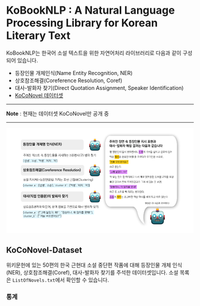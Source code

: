 # KoBookNLP : A Natural Language Processing Library for Korean Literary Text
KoBookNLP는 한국어 소설 텍스트을 위한 자연어처리 라이브러리로 다음과 같이 구성되어 있습니다.
* 등장인물 개체인식(Name Entity Recognition, NER)
* 상호참조해결(Coreference Resolution, Coref)
* 대사-발화자 찾기(Direct Quotation Assignment, Speaker Identification)
* [KoCoNovel 데이터셋](##KoCoNovel-Dataset)


--------------------------------------------------------------

**Note** : 현재는 데이터셋 KoCoNovel만 공개 중

--------------------------------------------------------------

![Example for KoBookNLP](header.png "Example of KoBookNLP")

## KoCoNovel-Dataset
위키문헌에 있는 50편의 한국 근현대 소설 중단편 작품에 대해 등장인물 개체 인식(NER), 상호참조해결(Coref), 대사-발화자 찾기를 주석한 데이터셋입니다.
소설 목록은 `ListOfNovels.txt`에서 확인할 수 있습니다.


### 통계 
